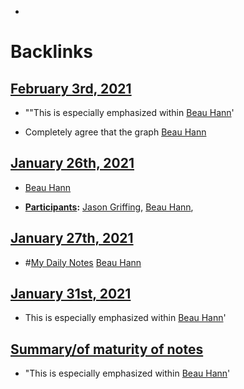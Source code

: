 - 

# Backlinks
## [February 3rd, 2021](<February 3rd, 2021.md>)
- ""This is especially emphasized within [Beau Hann](<Beau Hann.md>)'

- Completely agree that the graph [Beau Hann](<Beau Hann.md>)

## [January 26th, 2021](<January 26th, 2021.md>)
- [Beau Hann](<Beau Hann.md>)

- **[Participants](<Participants.md>):** [Jason Griffing](<Jason Griffing.md>), [Beau Hann](<Beau Hann.md>),

## [January 27th, 2021](<January 27th, 2021.md>)
- #[My Daily Notes](<My Daily Notes.md>) [Beau Hann](<Beau Hann.md>)

## [January 31st, 2021](<January 31st, 2021.md>)
- This is especially emphasized within [Beau Hann](<Beau Hann.md>)'

## [Summary/of maturity of notes](<Summary/of maturity of notes.md>)
- "This is especially emphasized within [Beau Hann](<Beau Hann.md>)'

